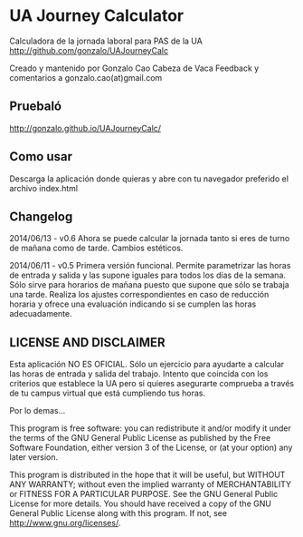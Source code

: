 UA Journey Calculator 
=====================

Calculadora de la jornada laboral para PAS de la UA
http://github.com/gonzalo/UAJourneyCalc

Creado y mantenido por Gonzalo Cao Cabeza de Vaca
Feedback y comentarios a gonzalo.cao(at)gmail.com

Pruebaló
--------
http://gonzalo.github.io/UAJourneyCalc/

Como usar
---------
Descarga la aplicación donde quieras y abre con tu navegador preferido 
el archivo index.html

Changelog
---------
2014/06/13 - v0.6
Ahora se puede calcular la jornada tanto si eres de turno de mañana
como de tarde. Cambios estéticos.

2014/06/11 - v0.5
Primera versión funcional. Permite parametrizar las horas de entrada y salida 
y las supone iguales para todos los días de la semana. Sólo sirve para horarios
de mañana puesto que supone que sólo se trabaja una tarde. 
Realiza los ajustes correspondientes en caso de reducción horaria y ofrece
una evaluación indicando si se cumplen las horas adecuadamente.

LICENSE AND DISCLAIMER
----------------------

Esta aplicación NO ES OFICIAL. Sólo un ejercicio para ayudarte a calcular
las horas de entrada y salida del trabajo. Intento que coincida con los 
criterios que establece la UA pero si quieres asegurarte comprueba a través
de tu campus virtual que está cumpliendo tus horas.

Por lo demas...

This program is free software: you can redistribute it and/or modify
it under the terms of the GNU General Public License as published by
the Free Software Foundation, either version 3 of the License, or
(at your option) any later version.

This program is distributed in the hope that it will be useful,
but WITHOUT ANY WARRANTY; without even the implied warranty of
MERCHANTABILITY or FITNESS FOR A PARTICULAR PURPOSE.  See the
GNU General Public License for more details.
You should have received a copy of the GNU General Public License
along with this program.  If not, see <http://www.gnu.org/licenses/>.
